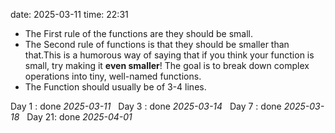 date: 2025-03-11
time: 22:31  

- The First rule of the functions are they should be small.
- The Second rule of functions is that they should be smaller than that.This is a humorous way of saying that if you think your function is small, try making it **even smaller**! The goal is to break down complex operations into tiny, well-named functions.
- The Function should usually be of 3-4 lines.
  

Day 1 : done *2025-03-11*  
Day 3 : done *2025-03-14*  
Day 7 : done *2025-03-18*  
Day 21: done *2025-04-01*